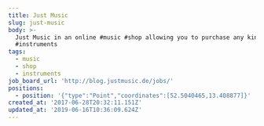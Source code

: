 ```yaml
---
title: Just Music
slug: just-music
body: >-
  Just Music in an online #music #shop allowing you to purchase any kind of
  #instruments
tags:
  - music
  - shop
  - instruments
job_board_url: 'http://blog.justmusic.de/jobs/'
positions:
  - position: '{"type":"Point","coordinates":[52.5040465,13.408877]}'
created_at: '2017-06-28T20:32:11.151Z'
updated_at: '2019-06-16T10:36:09.624Z'
---
```



